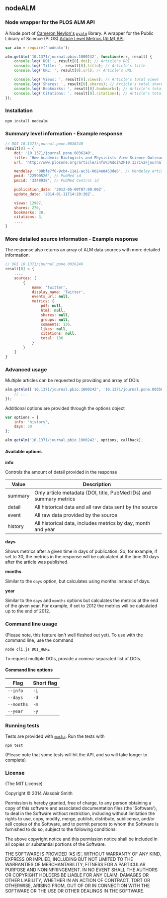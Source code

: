 ## nodeALM

### Node wrapper for the PLOS ALM API

A Node port of [Cameron Neylon's](http://cameronneylon.net/) [`pyalm`](http://cameronneylon.github.io/pyalm/) library. A wrapper for the Public Library of Science (PLOS) [Article Level Metrics (ALM) API](http://alm.plos.org/docs/API).

```javascript
var alm = require('nodealm');

alm.getAlm('10.1371/journal.pbio.1000242', function(err, result) {
	console.log('DOI:', result[0].doi); // Article's DOI
	console.log('Title: ', result[0].title); // Article's title
	console.log('URL: ', result[0].url); // Article's URL

	console.log('Views: ', result[0].views); // Article's total views
	console.log('Shares: ', result[0].shares); // Article's total shares
	console.log('Bookmarks: ', result[0].bookmarks); // Article's total bookmarks
	console.log('Citations: ', result[0].citations); // Article's total citations
});
```

### Installation

	npm install nodealm

### Summary level information - Example response

```javascript
// DOI 10.1371/journal.pone.0036240
result[0] = {
	doi: '10.1371/journal.pone.0036240',
	title: 'How Academic Biologists and Physicists View Science Outreach',
	url: 'http://www.plosone.org/article/info%3Adoi%2F10.1371%2Fjournal.pone.0036240',

	mendeley: '88bfe7f0-9cb4-11e1-ac31-0024e8453de6', // Mendeley article id
	pmid: '22590526', // PubMed id
	pmcid: '3348938', // PubMed Central id

	publication_date: '2012-05-09T07:00:00Z',
	update_date: '2014-01-11T14:20:30Z',

	views: 12987,
	shares: 276,
	bookmarks: 38,
	citations: 3,
	...,
}
```

### More detailed source information - Example response

The response also returns an array of ALM data sources with more detailed information.

```javascript
// DOI 10.1371/journal.pone.0036240
result[0] = {
	...,
	sources: [
		{
			name: 'twitter',
			display_name: 'Twitter',
			events_url: null,
			metrics: {
				pdf: null,
				html: null,
				shares: null,
				groups: null,
				comments: 136,
				likes: null,
				citations: null,
				total: 136
			}
		}
	]
}
```

### Advanced usage

Multiple articles can be requested by providing and array of DOIs

```javascript
alm.getAlm(['10.1371/journal.pbio.1000242', '10.1371/journal.pone.0035869'], function(err, result) {
	// ...
});
```

Additional options are provided through the options object

```javascript
var options = {
	info: 'history',
	days: 30
};

alm.getAlm('10.1371/journal.pbio.1000242', options, callback);
```

#### Available options

__info__

Controls the amount of detail provided in the response

| Value    | Description                                                        |
| -------- | ------------------------------------------------------------------ |
| summary  | Only article metadata (DOI, title, PubMed IDs) and summary metrics |
| detail   | All historical data and all raw data sent by the source            |
| event    | All raw data provided by the source                                |
| history  | All historical data, includes metrics by day, month and year       |

__days__

Shows metrics after a given time in days of publication. So, for example, if set to 30, the metrics in the response will be calculated at the time 30 days after the article was published.

__months__

Similar to the `days` option, but calculates using months instead of days.

__year__

Similar to the `days` and `months` options but calculates the metrics at the end of the given year. For example, if set to 2012 the metrics will be calculated up to the end of 2012.

### Command line usage

(Please note, this feature isn't well fleshed out yet). To use with the command line, use the command

	node cli.js DOI_HERE

To request multiple DOIs, provide a comma-separated list of DOIs.

#### Command line options

| Flag       | Short flag    |
| ---------- | ------------- |
| `--info`   | `-i`          |
| `--days`   | `-d`          |
| `--months` | `-m`          |
| `--year`   | `-y`          |

### Running tests

Tests are provided with [`mocha`](http://visionmedia.github.io/mocha/). Run the tests with

	npm test

(Please note that some tests will hit the API, and so will take longer to complete)

### License

(The MIT License)

Copyright &copy; 2014 Alasdair Smith

Permission is hereby granted, free of charge, to any person obtaining
a copy of this software and associated documentation files (the
'Software'), to deal in the Software without restriction, including
without limitation the rights to use, copy, modify, merge, publish,
distribute, sublicense, and/or sell copies of the Software, and to
permit persons to whom the Software is furnished to do so, subject to
the following conditions:

The above copyright notice and this permission notice shall be
included in all copies or substantial portions of the Software.

THE SOFTWARE IS PROVIDED 'AS IS', WITHOUT WARRANTY OF ANY KIND,
EXPRESS OR IMPLIED, INCLUDING BUT NOT LIMITED TO THE WARRANTIES OF
MERCHANTABILITY, FITNESS FOR A PARTICULAR PURPOSE AND NONINFRINGEMENT.
IN NO EVENT SHALL THE AUTHORS OR COPYRIGHT HOLDERS BE LIABLE FOR ANY
CLAIM, DAMAGES OR OTHER LIABILITY, WHETHER IN AN ACTION OF CONTRACT,
TORT OR OTHERWISE, ARISING FROM, OUT OF OR IN CONNECTION WITH THE
SOFTWARE OR THE USE OR OTHER DEALINGS IN THE SOFTWARE.